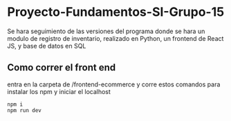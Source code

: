 # Proyecto-Fundamentos-SI-Grupo-15

Se hara seguimiento de las versiones del programa donde se hara un modulo de registro de inventario, realizado en Python, un frontend de React JS, y base de datos en SQL

## Como correr el front end

entra en la carpeta de /frontend-ecommerce y corre estos comandos para instalar los npm y iniciar el localhost

```
npm i
npm run dev
```
